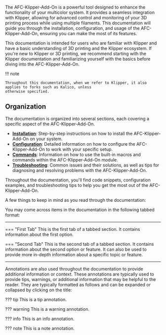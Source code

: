 The AFC-Klipper-Add-On is a powerful tool designed to enhance the functionality of your multicolor system. It provides 
a seamless integration with Klipper, allowing for advanced control and monitoring of your 3D printing process while 
using multiple filaments. This documentation will guide you through the installation, configuration, and usage of
the AFC-Klipper-Add-On, ensuring you can make the most of its features.

This documentation is intended for users who are familiar with Klipper and have a basic understanding of 3D printing 
and the Klipper ecosystem. If you're new to Klipper or 3D printing, we recommend starting with the Klipper documentation and familiarizing yourself
with the basics before diving into the AFC-Klipper-Add-On.

!!! note

    Throughout this documentation, when we refer to Klipper, it also applies to forks such as Kalico, unless 
    otherwise specified.

## Organization

The documentation is organized into several sections, each covering a specific aspect of the AFC-Klipper-Add-On.

- [**Installation**](installation/getting-started.md): Step-by-step instructions on how to install the 
  AFC-Klipper-Add-On on your system.
- [**Configuration**](configuration/configuration_overview.md): Detailed information on how to configure the 
  AFC-Klipper-Add-On to work with your specific setup.
- [**Commands**](klipper/macros.md): Information on how to use the built-in macros and commands within the 
  AFC-Klipper-Add-On module.
- [**Troubleshooting**](../troubleshooting/troubleshooting.md): Common issues and their solutions, as well as tips for 
  diagnosing and resolving 
  problems with the AFC-Klipper-Add-On.

Throughout the documentation, you'll find code snippets, configuration examples, and troubleshooting tips to help you get the most out of the AFC-Klipper-Add-On.

A few things to keep in mind as you read through the documentation:

You may come across items in the documentation in the following tabbed format:

-----

=== "First Tab"
    This is the first tab of a tabbed section. It contains information about the first option.

=== "Second Tab"
    This is the second tab of a tabbed section. It contains information about the second option or feature. It can 
    also be used to provide more in-depth information about a specific topic or feature.

-----

Annotations are also used throughout the documentation to provide additional information or context. These annotations 
are typically used to provide tips, warnings, or additional information that may be helpful to the reader. They are 
typically formatted as follows and can be expanded or collapsed by clicking on the title:

??? tip
    This is a tip annotation. 

??? warning
    This is a warning annotation. 

??? info
    This is an info annotation. 

??? note
    This is a note annotation. 
